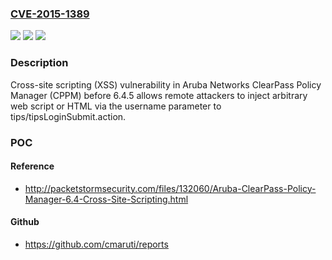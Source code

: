### [CVE-2015-1389](https://cve.mitre.org/cgi-bin/cvename.cgi?name=CVE-2015-1389)
![](https://img.shields.io/static/v1?label=Product&message=n%2Fa&color=blue)
![](https://img.shields.io/static/v1?label=Version&message=n%2Fa&color=blue)
![](https://img.shields.io/static/v1?label=Vulnerability&message=n%2Fa&color=brighgreen)

### Description

Cross-site scripting (XSS) vulnerability in Aruba Networks ClearPass Policy Manager (CPPM) before 6.4.5 allows remote attackers to inject arbitrary web script or HTML via the username parameter to tips/tipsLoginSubmit.action.

### POC

#### Reference
- http://packetstormsecurity.com/files/132060/Aruba-ClearPass-Policy-Manager-6.4-Cross-Site-Scripting.html

#### Github
- https://github.com/cmaruti/reports

